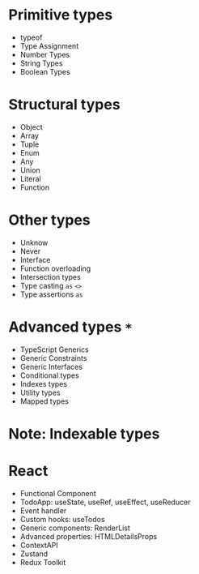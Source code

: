 # Primitive types

- typeof
- Type Assignment
- Number Types
- String Types
- Boolean Types

# Structural types

- Object
- Array
- Tuple
- Enum
- Any
- Union
- Literal
- Function

# Other types

- Unknow
- Never
- Interface
- Function overloading
- Intersection types
- Type casting `as` `<>`
- Type assertions `as`

# Advanced types `*`

- TypeScript Generics
- Generic Constraints
- Generic Interfaces
- Conditional types
- Indexes types
- Utility types
- Mapped types

# Note: Indexable types

# React

- Functional Component
- TodoApp: useState, useRef, useEffect, useReducer
- Event handler
- Custom hooks: useTodos
- Generic components: RenderList
- Advanced properties: HTMLDetailsProps
- ContextAPI
- Zustand
- Redux Toolkit
